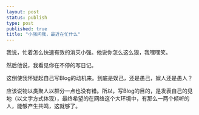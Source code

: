 ```yaml
--- 
layout: post
status: publish
type: post
published: true
title: "小强问我，最近在忙什么"
---
```

<p>我说，忙着怎么快速有效的消灭小强。他说你怎么这么狠，我嘿嘿笑。</p>
<p>然后他说，我看见你在不停的写日记。</p>
<p>这倒使我怀疑起自己写Blog的动机来。到底是娱己，还是愚己，娱人还是愚人？</p>
<p>应该说物以类聚人以群分一点也没有错。所以，写Blog的目的，是发表自己的见地（以文字方式体现），最终希望的在网络这个大环境中，有那么一两个倾听的人，能够产生共鸣，这就够了。</p>
